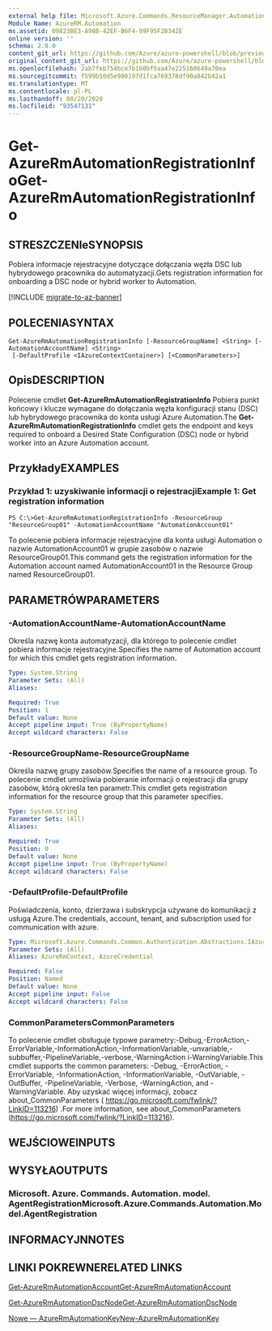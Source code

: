 ```yaml
---
external help file: Microsoft.Azure.Commands.ResourceManager.Automation.dll-Help.xml
Module Name: AzureRM.Automation
ms.assetid: 09823BE3-A98B-42EF-B6F4-99F95F2B342E
online version: ''
schema: 2.0.0
content_git_url: https://github.com/Azure/azure-powershell/blob/preview/src/ResourceManager/Automation/Commands.Automation/help/Get-AzureRmAutomationRegistrationInfo.md
original_content_git_url: https://github.com/Azure/azure-powershell/blob/preview/src/ResourceManager/Automation/Commands.Automation/help/Get-AzureRmAutomationRegistrationInfo.md
ms.openlocfilehash: 2ab7feb754bce7b160bf5aa47e225160649a70ea
ms.sourcegitcommit: f599b50d5e980197d1fca769378df90a842b42a1
ms.translationtype: MT
ms.contentlocale: pl-PL
ms.lasthandoff: 08/20/2020
ms.locfileid: "93547131"
---
```

# <span data-ttu-id="8fc7f-101">Get-AzureRmAutomationRegistrationInfo</span><span class="sxs-lookup"><span data-stu-id="8fc7f-101">Get-AzureRmAutomationRegistrationInfo</span></span>

## <span data-ttu-id="8fc7f-102">STRESZCZENIe</span><span class="sxs-lookup"><span data-stu-id="8fc7f-102">SYNOPSIS</span></span>
<span data-ttu-id="8fc7f-103">Pobiera informacje rejestracyjne dotyczące dołączania węzła DSC lub hybrydowego pracownika do automatyzacji.</span><span class="sxs-lookup"><span data-stu-id="8fc7f-103">Gets registration information for onboarding a DSC node or hybrid worker to Automation.</span></span>

[!INCLUDE [migrate-to-az-banner](../../includes/migrate-to-az-banner.md)]

## <span data-ttu-id="8fc7f-104">POLECENIA</span><span class="sxs-lookup"><span data-stu-id="8fc7f-104">SYNTAX</span></span>

```
Get-AzureRmAutomationRegistrationInfo [-ResourceGroupName] <String> [-AutomationAccountName] <String>
 [-DefaultProfile <IAzureContextContainer>] [<CommonParameters>]
```

## <span data-ttu-id="8fc7f-105">Opis</span><span class="sxs-lookup"><span data-stu-id="8fc7f-105">DESCRIPTION</span></span>
<span data-ttu-id="8fc7f-106">Polecenie cmdlet **Get-AzureRmAutomationRegistrationInfo** Pobiera punkt końcowy i klucze wymagane do dołączania węzła konfiguracji stanu (DSC) lub hybrydowego pracownika do konta usługi Azure Automation.</span><span class="sxs-lookup"><span data-stu-id="8fc7f-106">The **Get-AzureRmAutomationRegistrationInfo** cmdlet gets the endpoint and keys required to onboard a Desired State Configuration (DSC) node or hybrid worker into an Azure Automation account.</span></span>

## <span data-ttu-id="8fc7f-107">Przykłady</span><span class="sxs-lookup"><span data-stu-id="8fc7f-107">EXAMPLES</span></span>

### <span data-ttu-id="8fc7f-108">Przykład 1: uzyskiwanie informacji o rejestracji</span><span class="sxs-lookup"><span data-stu-id="8fc7f-108">Example 1: Get registration information</span></span>
```
PS C:\>Get-AzureRmAutomationRegistrationInfo -ResourceGroup "ResourceGroup01" -AutomationAccountName "AutomationAccount01"
```

<span data-ttu-id="8fc7f-109">To polecenie pobiera informacje rejestracyjne dla konta usługi Automation o nazwie AutomationAccount01 w grupie zasobów o nazwie ResourceGroup01.</span><span class="sxs-lookup"><span data-stu-id="8fc7f-109">This command gets the registration information for the Automation account named AutomationAccount01 in the Resource Group named ResourceGroup01.</span></span>

## <span data-ttu-id="8fc7f-110">PARAMETRÓW</span><span class="sxs-lookup"><span data-stu-id="8fc7f-110">PARAMETERS</span></span>

### <span data-ttu-id="8fc7f-111">-AutomationAccountName</span><span class="sxs-lookup"><span data-stu-id="8fc7f-111">-AutomationAccountName</span></span>
<span data-ttu-id="8fc7f-112">Określa nazwę konta automatyzacji, dla którego to polecenie cmdlet pobiera informacje rejestracyjne.</span><span class="sxs-lookup"><span data-stu-id="8fc7f-112">Specifies the name of Automation account for which this cmdlet gets registration information.</span></span>

```yaml
Type: System.String
Parameter Sets: (All)
Aliases: 

Required: True
Position: 1
Default value: None
Accept pipeline input: True (ByPropertyName)
Accept wildcard characters: False
```

### <span data-ttu-id="8fc7f-113">-ResourceGroupName</span><span class="sxs-lookup"><span data-stu-id="8fc7f-113">-ResourceGroupName</span></span>
<span data-ttu-id="8fc7f-114">Określa nazwę grupy zasobów.</span><span class="sxs-lookup"><span data-stu-id="8fc7f-114">Specifies the name of a resource group.</span></span>
<span data-ttu-id="8fc7f-115">To polecenie cmdlet umożliwia pobieranie informacji o rejestracji dla grupy zasobów, którą określa ten parametr.</span><span class="sxs-lookup"><span data-stu-id="8fc7f-115">This cmdlet gets registration information for the resource group that this parameter specifies.</span></span>

```yaml
Type: System.String
Parameter Sets: (All)
Aliases: 

Required: True
Position: 0
Default value: None
Accept pipeline input: True (ByPropertyName)
Accept wildcard characters: False
```

### <span data-ttu-id="8fc7f-116">-DefaultProfile</span><span class="sxs-lookup"><span data-stu-id="8fc7f-116">-DefaultProfile</span></span>
<span data-ttu-id="8fc7f-117">Poświadczenia, konto, dzierżawa i subskrypcja używane do komunikacji z usługą Azure.</span><span class="sxs-lookup"><span data-stu-id="8fc7f-117">The credentials, account, tenant, and subscription used for communication with azure.</span></span>

```yaml
Type: Microsoft.Azure.Commands.Common.Authentication.Abstractions.IAzureContextContainer
Parameter Sets: (All)
Aliases: AzureRmContext, AzureCredential

Required: False
Position: Named
Default value: None
Accept pipeline input: False
Accept wildcard characters: False
```

### <span data-ttu-id="8fc7f-118">CommonParameters</span><span class="sxs-lookup"><span data-stu-id="8fc7f-118">CommonParameters</span></span>
<span data-ttu-id="8fc7f-119">To polecenie cmdlet obsługuje typowe parametry:-Debug,-ErrorAction,-ErrorVariable,-InformationAction,-InformationVariable,-unvariable,-subbuffer,-PipelineVariable,-verbose,-WarningAction i-WarningVariable.</span><span class="sxs-lookup"><span data-stu-id="8fc7f-119">This cmdlet supports the common parameters: -Debug, -ErrorAction, -ErrorVariable, -InformationAction, -InformationVariable, -OutVariable, -OutBuffer, -PipelineVariable, -Verbose, -WarningAction, and -WarningVariable.</span></span> <span data-ttu-id="8fc7f-120">Aby uzyskać więcej informacji, zobacz about_CommonParameters ( https://go.microsoft.com/fwlink/?LinkID=113216) .</span><span class="sxs-lookup"><span data-stu-id="8fc7f-120">For more information, see about_CommonParameters (https://go.microsoft.com/fwlink/?LinkID=113216).</span></span>

## <span data-ttu-id="8fc7f-121">WEJŚCIOWE</span><span class="sxs-lookup"><span data-stu-id="8fc7f-121">INPUTS</span></span>

## <span data-ttu-id="8fc7f-122">WYSYŁA</span><span class="sxs-lookup"><span data-stu-id="8fc7f-122">OUTPUTS</span></span>

### <span data-ttu-id="8fc7f-123">Microsoft. Azure. Commands. Automation. model. AgentRegistration</span><span class="sxs-lookup"><span data-stu-id="8fc7f-123">Microsoft.Azure.Commands.Automation.Model.AgentRegistration</span></span>

## <span data-ttu-id="8fc7f-124">INFORMACYJN</span><span class="sxs-lookup"><span data-stu-id="8fc7f-124">NOTES</span></span>

## <span data-ttu-id="8fc7f-125">LINKI POKREWNE</span><span class="sxs-lookup"><span data-stu-id="8fc7f-125">RELATED LINKS</span></span>

[<span data-ttu-id="8fc7f-126">Get-AzureRmAutomationAccount</span><span class="sxs-lookup"><span data-stu-id="8fc7f-126">Get-AzureRmAutomationAccount</span></span>](./Get-AzureRmAutomationAccount.md)

[<span data-ttu-id="8fc7f-127">Get-AzureRmAutomationDscNode</span><span class="sxs-lookup"><span data-stu-id="8fc7f-127">Get-AzureRmAutomationDscNode</span></span>](./Get-AzureRmAutomationDscNode.md)

[<span data-ttu-id="8fc7f-128">Nowe — AzureRmAutomationKey</span><span class="sxs-lookup"><span data-stu-id="8fc7f-128">New-AzureRmAutomationKey</span></span>](./New-AzureRmAutomationKey.md)


